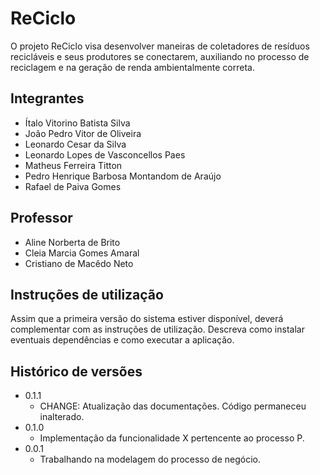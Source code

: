 # ReCiclo

O projeto ReCiclo visa desenvolver maneiras de coletadores de resíduos recicláveis e seus produtores se conectarem, auxiliando no processo de reciclagem e na geração de renda ambientalmente correta.

## Integrantes

* Ítalo Vitorino Batista Silva
* João Pedro Vitor de Oliveira
* Leonardo Cesar da Silva
* Leonardo Lopes de Vasconcellos Paes
* Matheus Ferreira Titton
* Pedro Henrique Barbosa Montandom de Araújo
* Rafael de Paiva Gomes

## Professor

* Aline Norberta de Brito
* Cleia Marcia Gomes Amaral
* Cristiano de Macêdo Neto

## Instruções de utilização

Assim que a primeira versão do sistema estiver disponível, deverá complementar com as instruções de utilização. Descreva como instalar eventuais dependências e como executar a aplicação.

## Histórico de versões

* 0.1.1
    * CHANGE: Atualização das documentações. Código permaneceu inalterado.
* 0.1.0
    * Implementação da funcionalidade X pertencente ao processo P.
* 0.0.1
    * Trabalhando na modelagem do processo de negócio.

